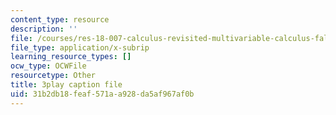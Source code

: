 ```yaml
---
content_type: resource
description: ''
file: /courses/res-18-007-calculus-revisited-multivariable-calculus-fall-2011/31b2db18feaf571aa928da5af967af0b_NxbJzEMCU.vtt
file_type: application/x-subrip
learning_resource_types: []
ocw_type: OCWFile
resourcetype: Other
title: 3play caption file
uid: 31b2db18-feaf-571a-a928-da5af967af0b
---
```

